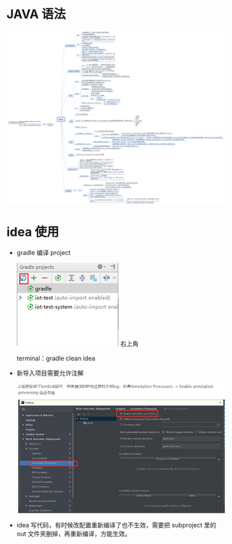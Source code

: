 # JAVA 语法

![image](https://github.com/hakujyo/studynotes/blob/master/pictures/java.png)

# idea 使用

-   gradle 编译 project

    ![image](https://github.com/hakujyo/studynotes/blob/master/pictures/idea_gradle.png)
    右上角

    terminal：gradle clean idea

-   新导入项目需要允许注解

    ![image](https://github.com/hakujyo/studynotes/blob/master/pictures/annotation.png)

-   idea 写代码，有时候改配置重新编译了也不生效，需要把 subproject 里的 out 文件夹删掉，再重新编译，方能生效。
